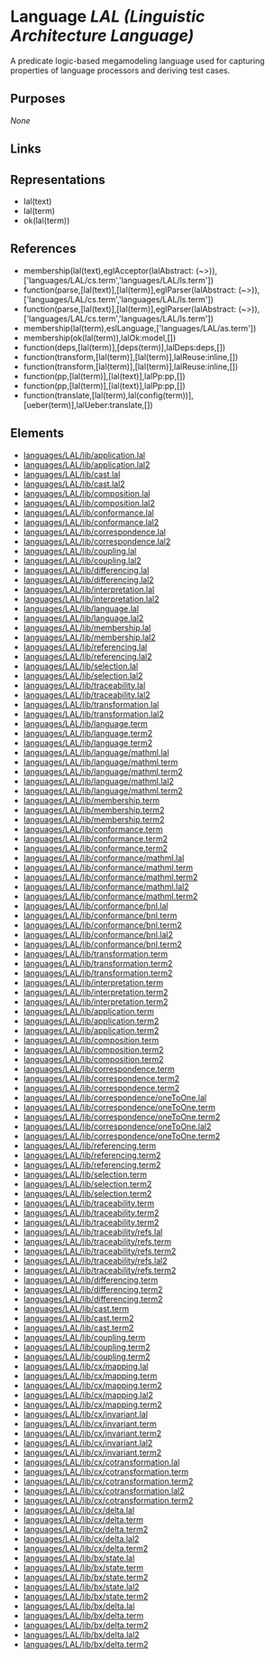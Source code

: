 # Language _LAL (Linguistic Architecture Language)_
A predicate logic-based megamodeling language used for capturing properties of language processors and deriving test cases.

## Purposes
_None_

## Links

## Representations
* lal(text)
* lal(term)
* ok(lal(term))

## References
* membership(lal(text),eglAcceptor(lalAbstract: (~>)),['languages/LAL/cs.term','languages/LAL/ls.term'])
* function(parse,[lal(text)],[lal(term)],eglParser(lalAbstract: (~>)),['languages/LAL/cs.term','languages/LAL/ls.term'])
* function(parse,[lal(text)],[lal(term)],eglParser(lalAbstract: (~>)),['languages/LAL/cs.term','languages/LAL/ls.term'])
* membership(lal(term),eslLanguage,['languages/LAL/as.term'])
* membership(ok(lal(term)),lalOk:model,[])
* function(deps,[lal(term)],[deps(term)],lalDeps:deps,[])
* function(transform,[lal(term)],[lal(term)],lalReuse:inline,[])
* function(transform,[lal(term)],[lal(term)],lalReuse:inline,[])
* function(pp,[lal(term)],[lal(text)],lalPp:pp,[])
* function(pp,[lal(term)],[lal(text)],lalPp:pp,[])
* function(translate,[lal(term),lal(config(term))],[ueber(term)],lalUeber:translate,[])

## Elements
* [languages/LAL/lib/application.lal](../../languages/LAL/lib/application.lal)
* [languages/LAL/lib/application.lal2](../../languages/LAL/lib/application.lal2)
* [languages/LAL/lib/cast.lal](../../languages/LAL/lib/cast.lal)
* [languages/LAL/lib/cast.lal2](../../languages/LAL/lib/cast.lal2)
* [languages/LAL/lib/composition.lal](../../languages/LAL/lib/composition.lal)
* [languages/LAL/lib/composition.lal2](../../languages/LAL/lib/composition.lal2)
* [languages/LAL/lib/conformance.lal](../../languages/LAL/lib/conformance.lal)
* [languages/LAL/lib/conformance.lal2](../../languages/LAL/lib/conformance.lal2)
* [languages/LAL/lib/correspondence.lal](../../languages/LAL/lib/correspondence.lal)
* [languages/LAL/lib/correspondence.lal2](../../languages/LAL/lib/correspondence.lal2)
* [languages/LAL/lib/coupling.lal](../../languages/LAL/lib/coupling.lal)
* [languages/LAL/lib/coupling.lal2](../../languages/LAL/lib/coupling.lal2)
* [languages/LAL/lib/differencing.lal](../../languages/LAL/lib/differencing.lal)
* [languages/LAL/lib/differencing.lal2](../../languages/LAL/lib/differencing.lal2)
* [languages/LAL/lib/interpretation.lal](../../languages/LAL/lib/interpretation.lal)
* [languages/LAL/lib/interpretation.lal2](../../languages/LAL/lib/interpretation.lal2)
* [languages/LAL/lib/language.lal](../../languages/LAL/lib/language.lal)
* [languages/LAL/lib/language.lal2](../../languages/LAL/lib/language.lal2)
* [languages/LAL/lib/membership.lal](../../languages/LAL/lib/membership.lal)
* [languages/LAL/lib/membership.lal2](../../languages/LAL/lib/membership.lal2)
* [languages/LAL/lib/referencing.lal](../../languages/LAL/lib/referencing.lal)
* [languages/LAL/lib/referencing.lal2](../../languages/LAL/lib/referencing.lal2)
* [languages/LAL/lib/selection.lal](../../languages/LAL/lib/selection.lal)
* [languages/LAL/lib/selection.lal2](../../languages/LAL/lib/selection.lal2)
* [languages/LAL/lib/traceability.lal](../../languages/LAL/lib/traceability.lal)
* [languages/LAL/lib/traceability.lal2](../../languages/LAL/lib/traceability.lal2)
* [languages/LAL/lib/transformation.lal](../../languages/LAL/lib/transformation.lal)
* [languages/LAL/lib/transformation.lal2](../../languages/LAL/lib/transformation.lal2)
* [languages/LAL/lib/language.term](../../languages/LAL/lib/language.term)
* [languages/LAL/lib/language.term2](../../languages/LAL/lib/language.term2)
* [languages/LAL/lib/language.term2](../../languages/LAL/lib/language.term2)
* [languages/LAL/lib/language/mathml.lal](../../languages/LAL/lib/language/mathml.lal)
* [languages/LAL/lib/language/mathml.term](../../languages/LAL/lib/language/mathml.term)
* [languages/LAL/lib/language/mathml.term2](../../languages/LAL/lib/language/mathml.term2)
* [languages/LAL/lib/language/mathml.lal2](../../languages/LAL/lib/language/mathml.lal2)
* [languages/LAL/lib/language/mathml.term2](../../languages/LAL/lib/language/mathml.term2)
* [languages/LAL/lib/membership.term](../../languages/LAL/lib/membership.term)
* [languages/LAL/lib/membership.term2](../../languages/LAL/lib/membership.term2)
* [languages/LAL/lib/membership.term2](../../languages/LAL/lib/membership.term2)
* [languages/LAL/lib/conformance.term](../../languages/LAL/lib/conformance.term)
* [languages/LAL/lib/conformance.term2](../../languages/LAL/lib/conformance.term2)
* [languages/LAL/lib/conformance.term2](../../languages/LAL/lib/conformance.term2)
* [languages/LAL/lib/conformance/mathml.lal](../../languages/LAL/lib/conformance/mathml.lal)
* [languages/LAL/lib/conformance/mathml.term](../../languages/LAL/lib/conformance/mathml.term)
* [languages/LAL/lib/conformance/mathml.term2](../../languages/LAL/lib/conformance/mathml.term2)
* [languages/LAL/lib/conformance/mathml.lal2](../../languages/LAL/lib/conformance/mathml.lal2)
* [languages/LAL/lib/conformance/mathml.term2](../../languages/LAL/lib/conformance/mathml.term2)
* [languages/LAL/lib/conformance/bnl.lal](../../languages/LAL/lib/conformance/bnl.lal)
* [languages/LAL/lib/conformance/bnl.term](../../languages/LAL/lib/conformance/bnl.term)
* [languages/LAL/lib/conformance/bnl.term2](../../languages/LAL/lib/conformance/bnl.term2)
* [languages/LAL/lib/conformance/bnl.lal2](../../languages/LAL/lib/conformance/bnl.lal2)
* [languages/LAL/lib/conformance/bnl.term2](../../languages/LAL/lib/conformance/bnl.term2)
* [languages/LAL/lib/transformation.term](../../languages/LAL/lib/transformation.term)
* [languages/LAL/lib/transformation.term2](../../languages/LAL/lib/transformation.term2)
* [languages/LAL/lib/transformation.term2](../../languages/LAL/lib/transformation.term2)
* [languages/LAL/lib/interpretation.term](../../languages/LAL/lib/interpretation.term)
* [languages/LAL/lib/interpretation.term2](../../languages/LAL/lib/interpretation.term2)
* [languages/LAL/lib/interpretation.term2](../../languages/LAL/lib/interpretation.term2)
* [languages/LAL/lib/application.term](../../languages/LAL/lib/application.term)
* [languages/LAL/lib/application.term2](../../languages/LAL/lib/application.term2)
* [languages/LAL/lib/application.term2](../../languages/LAL/lib/application.term2)
* [languages/LAL/lib/composition.term](../../languages/LAL/lib/composition.term)
* [languages/LAL/lib/composition.term2](../../languages/LAL/lib/composition.term2)
* [languages/LAL/lib/composition.term2](../../languages/LAL/lib/composition.term2)
* [languages/LAL/lib/correspondence.term](../../languages/LAL/lib/correspondence.term)
* [languages/LAL/lib/correspondence.term2](../../languages/LAL/lib/correspondence.term2)
* [languages/LAL/lib/correspondence.term2](../../languages/LAL/lib/correspondence.term2)
* [languages/LAL/lib/correspondence/oneToOne.lal](../../languages/LAL/lib/correspondence/oneToOne.lal)
* [languages/LAL/lib/correspondence/oneToOne.term](../../languages/LAL/lib/correspondence/oneToOne.term)
* [languages/LAL/lib/correspondence/oneToOne.term2](../../languages/LAL/lib/correspondence/oneToOne.term2)
* [languages/LAL/lib/correspondence/oneToOne.lal2](../../languages/LAL/lib/correspondence/oneToOne.lal2)
* [languages/LAL/lib/correspondence/oneToOne.term2](../../languages/LAL/lib/correspondence/oneToOne.term2)
* [languages/LAL/lib/referencing.term](../../languages/LAL/lib/referencing.term)
* [languages/LAL/lib/referencing.term2](../../languages/LAL/lib/referencing.term2)
* [languages/LAL/lib/referencing.term2](../../languages/LAL/lib/referencing.term2)
* [languages/LAL/lib/selection.term](../../languages/LAL/lib/selection.term)
* [languages/LAL/lib/selection.term2](../../languages/LAL/lib/selection.term2)
* [languages/LAL/lib/selection.term2](../../languages/LAL/lib/selection.term2)
* [languages/LAL/lib/traceability.term](../../languages/LAL/lib/traceability.term)
* [languages/LAL/lib/traceability.term2](../../languages/LAL/lib/traceability.term2)
* [languages/LAL/lib/traceability.term2](../../languages/LAL/lib/traceability.term2)
* [languages/LAL/lib/traceability/refs.lal](../../languages/LAL/lib/traceability/refs.lal)
* [languages/LAL/lib/traceability/refs.term](../../languages/LAL/lib/traceability/refs.term)
* [languages/LAL/lib/traceability/refs.term2](../../languages/LAL/lib/traceability/refs.term2)
* [languages/LAL/lib/traceability/refs.lal2](../../languages/LAL/lib/traceability/refs.lal2)
* [languages/LAL/lib/traceability/refs.term2](../../languages/LAL/lib/traceability/refs.term2)
* [languages/LAL/lib/differencing.term](../../languages/LAL/lib/differencing.term)
* [languages/LAL/lib/differencing.term2](../../languages/LAL/lib/differencing.term2)
* [languages/LAL/lib/differencing.term2](../../languages/LAL/lib/differencing.term2)
* [languages/LAL/lib/cast.term](../../languages/LAL/lib/cast.term)
* [languages/LAL/lib/cast.term2](../../languages/LAL/lib/cast.term2)
* [languages/LAL/lib/cast.term2](../../languages/LAL/lib/cast.term2)
* [languages/LAL/lib/coupling.term](../../languages/LAL/lib/coupling.term)
* [languages/LAL/lib/coupling.term2](../../languages/LAL/lib/coupling.term2)
* [languages/LAL/lib/coupling.term2](../../languages/LAL/lib/coupling.term2)
* [languages/LAL/lib/cx/mapping.lal](../../languages/LAL/lib/cx/mapping.lal)
* [languages/LAL/lib/cx/mapping.term](../../languages/LAL/lib/cx/mapping.term)
* [languages/LAL/lib/cx/mapping.term2](../../languages/LAL/lib/cx/mapping.term2)
* [languages/LAL/lib/cx/mapping.lal2](../../languages/LAL/lib/cx/mapping.lal2)
* [languages/LAL/lib/cx/mapping.term2](../../languages/LAL/lib/cx/mapping.term2)
* [languages/LAL/lib/cx/invariant.lal](../../languages/LAL/lib/cx/invariant.lal)
* [languages/LAL/lib/cx/invariant.term](../../languages/LAL/lib/cx/invariant.term)
* [languages/LAL/lib/cx/invariant.term2](../../languages/LAL/lib/cx/invariant.term2)
* [languages/LAL/lib/cx/invariant.lal2](../../languages/LAL/lib/cx/invariant.lal2)
* [languages/LAL/lib/cx/invariant.term2](../../languages/LAL/lib/cx/invariant.term2)
* [languages/LAL/lib/cx/cotransformation.lal](../../languages/LAL/lib/cx/cotransformation.lal)
* [languages/LAL/lib/cx/cotransformation.term](../../languages/LAL/lib/cx/cotransformation.term)
* [languages/LAL/lib/cx/cotransformation.term2](../../languages/LAL/lib/cx/cotransformation.term2)
* [languages/LAL/lib/cx/cotransformation.lal2](../../languages/LAL/lib/cx/cotransformation.lal2)
* [languages/LAL/lib/cx/cotransformation.term2](../../languages/LAL/lib/cx/cotransformation.term2)
* [languages/LAL/lib/cx/delta.lal](../../languages/LAL/lib/cx/delta.lal)
* [languages/LAL/lib/cx/delta.term](../../languages/LAL/lib/cx/delta.term)
* [languages/LAL/lib/cx/delta.term2](../../languages/LAL/lib/cx/delta.term2)
* [languages/LAL/lib/cx/delta.lal2](../../languages/LAL/lib/cx/delta.lal2)
* [languages/LAL/lib/cx/delta.term2](../../languages/LAL/lib/cx/delta.term2)
* [languages/LAL/lib/bx/state.lal](../../languages/LAL/lib/bx/state.lal)
* [languages/LAL/lib/bx/state.term](../../languages/LAL/lib/bx/state.term)
* [languages/LAL/lib/bx/state.term2](../../languages/LAL/lib/bx/state.term2)
* [languages/LAL/lib/bx/state.lal2](../../languages/LAL/lib/bx/state.lal2)
* [languages/LAL/lib/bx/state.term2](../../languages/LAL/lib/bx/state.term2)
* [languages/LAL/lib/bx/delta.lal](../../languages/LAL/lib/bx/delta.lal)
* [languages/LAL/lib/bx/delta.term](../../languages/LAL/lib/bx/delta.term)
* [languages/LAL/lib/bx/delta.term2](../../languages/LAL/lib/bx/delta.term2)
* [languages/LAL/lib/bx/delta.lal2](../../languages/LAL/lib/bx/delta.lal2)
* [languages/LAL/lib/bx/delta.term2](../../languages/LAL/lib/bx/delta.term2)
